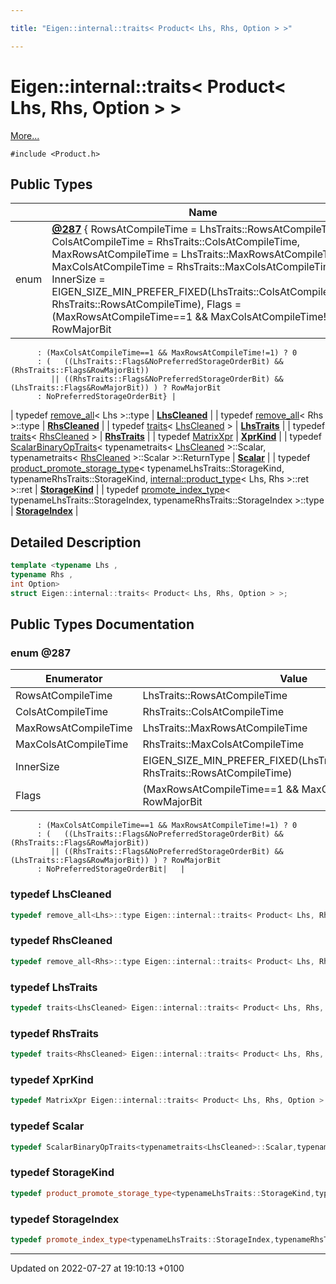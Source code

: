 ```yaml
---

title: "Eigen::internal::traits< Product< Lhs, Rhs, Option > >"

---
```


# Eigen::internal::traits< Product< Lhs, Rhs, Option > >



 [More...](#detailed-description)


`#include <Product.h>`

## Public Types

|                | Name           |
| -------------- | -------------- |
| enum| **[@287](http://example.org/classes/structeigen_1_1internal_1_1traits_3_01product_3_01lhs_00_01rhs_00_01option_01_4_01_4/#enum-@287)** { RowsAtCompileTime = LhsTraits::RowsAtCompileTime, ColsAtCompileTime = RhsTraits::ColsAtCompileTime, MaxRowsAtCompileTime = LhsTraits::MaxRowsAtCompileTime, MaxColsAtCompileTime = RhsTraits::MaxColsAtCompileTime, InnerSize = EIGEN_SIZE_MIN_PREFER_FIXED(LhsTraits::ColsAtCompileTime, RhsTraits::RowsAtCompileTime), Flags = (MaxRowsAtCompileTime==1 && MaxColsAtCompileTime!=1) ? RowMajorBit
          : (MaxColsAtCompileTime==1 && MaxRowsAtCompileTime!=1) ? 0
          : (   ((LhsTraits::Flags&NoPreferredStorageOrderBit) && (RhsTraits::Flags&RowMajorBit))
             || ((RhsTraits::Flags&NoPreferredStorageOrderBit) && (LhsTraits::Flags&RowMajorBit)) ) ? RowMajorBit
          : NoPreferredStorageOrderBit} |
| typedef <a href="http://example.org/classes/structeigen_1_1internal_1_1remove__all/">remove_all</a>< Lhs >::type | **[LhsCleaned](http://example.org/classes/structeigen_1_1internal_1_1traits_3_01product_3_01lhs_00_01rhs_00_01option_01_4_01_4/#typedef-lhscleaned)**  |
| typedef <a href="http://example.org/classes/structeigen_1_1internal_1_1remove__all/">remove_all</a>< Rhs >::type | **[RhsCleaned](http://example.org/classes/structeigen_1_1internal_1_1traits_3_01product_3_01lhs_00_01rhs_00_01option_01_4_01_4/#typedef-rhscleaned)**  |
| typedef <a href="http://example.org/classes/structeigen_1_1internal_1_1traits/">traits</a>< <a href="http://example.org/classes/structeigen_1_1internal_1_1traits_3_01product_3_01lhs_00_01rhs_00_01option_01_4_01_4/#typedef-lhscleaned">LhsCleaned</a> > | **[LhsTraits](http://example.org/classes/structeigen_1_1internal_1_1traits_3_01product_3_01lhs_00_01rhs_00_01option_01_4_01_4/#typedef-lhstraits)**  |
| typedef <a href="http://example.org/classes/structeigen_1_1internal_1_1traits/">traits</a>< <a href="http://example.org/classes/structeigen_1_1internal_1_1traits_3_01product_3_01lhs_00_01rhs_00_01option_01_4_01_4/#typedef-rhscleaned">RhsCleaned</a> > | **[RhsTraits](http://example.org/classes/structeigen_1_1internal_1_1traits_3_01product_3_01lhs_00_01rhs_00_01option_01_4_01_4/#typedef-rhstraits)**  |
| typedef <a href="http://example.org/classes/structeigen_1_1matrixxpr/">MatrixXpr</a> | **[XprKind](http://example.org/classes/structeigen_1_1internal_1_1traits_3_01product_3_01lhs_00_01rhs_00_01option_01_4_01_4/#typedef-xprkind)**  |
| typedef <a href="http://example.org/classes/structeigen_1_1scalarbinaryoptraits/">ScalarBinaryOpTraits</a>< typenametraits< <a href="http://example.org/classes/structeigen_1_1internal_1_1traits_3_01product_3_01lhs_00_01rhs_00_01option_01_4_01_4/#typedef-lhscleaned">LhsCleaned</a> >::Scalar, typenametraits< <a href="http://example.org/classes/structeigen_1_1internal_1_1traits_3_01product_3_01lhs_00_01rhs_00_01option_01_4_01_4/#typedef-rhscleaned">RhsCleaned</a> >::Scalar >::ReturnType | **[Scalar](http://example.org/classes/structeigen_1_1internal_1_1traits_3_01product_3_01lhs_00_01rhs_00_01option_01_4_01_4/#typedef-scalar)**  |
| typedef <a href="http://example.org/classes/structeigen_1_1internal_1_1product__promote__storage__type/">product_promote_storage_type</a>< typenameLhsTraits::StorageKind, typenameRhsTraits::StorageKind, <a href="http://example.org/classes/structeigen_1_1internal_1_1product__type/">internal::product_type</a>< Lhs, Rhs >::ret >::ret | **[StorageKind](http://example.org/classes/structeigen_1_1internal_1_1traits_3_01product_3_01lhs_00_01rhs_00_01option_01_4_01_4/#typedef-storagekind)**  |
| typedef <a href="http://example.org/classes/structeigen_1_1internal_1_1promote__index__type/">promote_index_type</a>< typenameLhsTraits::StorageIndex, typenameRhsTraits::StorageIndex >::type | **[StorageIndex](http://example.org/classes/structeigen_1_1internal_1_1traits_3_01product_3_01lhs_00_01rhs_00_01option_01_4_01_4/#typedef-storageindex)**  |

## Detailed Description

```cpp
template <typename Lhs ,
typename Rhs ,
int Option>
struct Eigen::internal::traits< Product< Lhs, Rhs, Option > >;
```

## Public Types Documentation

### enum @287

| Enumerator | Value | Description |
| ---------- | ----- | ----------- |
| RowsAtCompileTime | LhsTraits::RowsAtCompileTime|   |
| ColsAtCompileTime | RhsTraits::ColsAtCompileTime|   |
| MaxRowsAtCompileTime | LhsTraits::MaxRowsAtCompileTime|   |
| MaxColsAtCompileTime | RhsTraits::MaxColsAtCompileTime|   |
| InnerSize | EIGEN_SIZE_MIN_PREFER_FIXED(LhsTraits::ColsAtCompileTime, RhsTraits::RowsAtCompileTime)|   |
| Flags | (MaxRowsAtCompileTime==1 && MaxColsAtCompileTime!=1) ? RowMajorBit
          : (MaxColsAtCompileTime==1 && MaxRowsAtCompileTime!=1) ? 0
          : (   ((LhsTraits::Flags&NoPreferredStorageOrderBit) && (RhsTraits::Flags&RowMajorBit))
             || ((RhsTraits::Flags&NoPreferredStorageOrderBit) && (LhsTraits::Flags&RowMajorBit)) ) ? RowMajorBit
          : NoPreferredStorageOrderBit|   |




### typedef LhsCleaned

```cpp
typedef remove_all<Lhs>::type Eigen::internal::traits< Product< Lhs, Rhs, Option > >::LhsCleaned;
```


### typedef RhsCleaned

```cpp
typedef remove_all<Rhs>::type Eigen::internal::traits< Product< Lhs, Rhs, Option > >::RhsCleaned;
```


### typedef LhsTraits

```cpp
typedef traits<LhsCleaned> Eigen::internal::traits< Product< Lhs, Rhs, Option > >::LhsTraits;
```


### typedef RhsTraits

```cpp
typedef traits<RhsCleaned> Eigen::internal::traits< Product< Lhs, Rhs, Option > >::RhsTraits;
```


### typedef XprKind

```cpp
typedef MatrixXpr Eigen::internal::traits< Product< Lhs, Rhs, Option > >::XprKind;
```


### typedef Scalar

```cpp
typedef ScalarBinaryOpTraits<typenametraits<LhsCleaned>::Scalar,typenametraits<RhsCleaned>::Scalar>::ReturnType Eigen::internal::traits< Product< Lhs, Rhs, Option > >::Scalar;
```


### typedef StorageKind

```cpp
typedef product_promote_storage_type<typenameLhsTraits::StorageKind,typenameRhsTraits::StorageKind,internal::product_type<Lhs,Rhs>::ret>::ret Eigen::internal::traits< Product< Lhs, Rhs, Option > >::StorageKind;
```


### typedef StorageIndex

```cpp
typedef promote_index_type<typenameLhsTraits::StorageIndex,typenameRhsTraits::StorageIndex>::type Eigen::internal::traits< Product< Lhs, Rhs, Option > >::StorageIndex;
```


-------------------------------

Updated on 2022-07-27 at 19:10:13 +0100
